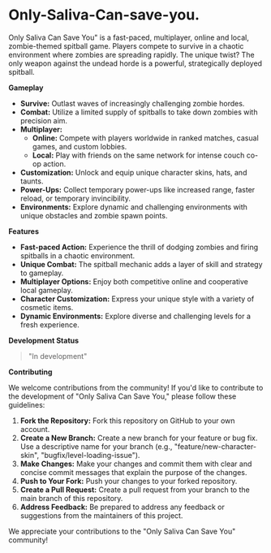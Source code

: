 # Only-Saliva-Can-save-you.
Only Saliva Can Save You" is a fast-paced, multiplayer, online and local, zombie-themed spitball game. Players compete to survive in a chaotic environment where zombies are spreading rapidly. The unique twist? The only weapon against the undead horde is a powerful, strategically deployed spitball. 



**Gameplay**

* **Survive:** Outlast waves of increasingly challenging zombie hordes.
* **Combat:** Utilize a limited supply of spitballs to take down zombies with precision aim.
* **Multiplayer:** 
    * **Online:** Compete with players worldwide in ranked matches, casual games, and custom lobbies.
    * **Local:** Play with friends on the same network for intense couch co-op action.
* **Customization:** Unlock and equip unique character skins, hats, and taunts.
* **Power-Ups:** Collect temporary power-ups like increased range, faster reload, or temporary invincibility.
* **Environments:** Explore dynamic and challenging environments with unique obstacles and zombie spawn points.

**Features**

* **Fast-paced Action:** Experience the thrill of dodging zombies and firing spitballs in a chaotic environment.
* **Unique Combat:** The spitball mechanic adds a layer of skill and strategy to gameplay.
* **Multiplayer Options:** Enjoy both competitive online and cooperative local gameplay.
* **Character Customization:** Express your unique style with a variety of cosmetic items.
* **Dynamic Environments:** Explore diverse and challenging levels for a fresh experience.

**Development Status**

>"In development"

**Contributing**

We welcome contributions from the community! If you'd like to contribute to the development of "Only Saliva Can Save You," please follow these guidelines:

1. **Fork the Repository:** Fork this repository on GitHub to your own account.
2. **Create a New Branch:** Create a new branch for your feature or bug fix. Use a descriptive name for your branch (e.g., "feature/new-character-skin", "bugfix/level-loading-issue").
3. **Make Changes:** Make your changes and commit them with clear and concise commit messages that explain the purpose of the changes.
4. **Push to Your Fork:** Push your changes to your forked repository.
5. **Create a Pull Request:** Create a pull request from your branch to the main branch of this repository.
6. **Address Feedback:** Be prepared to address any feedback or suggestions from the maintainers of this project.

We appreciate your contributions to the "Only Saliva Can Save You" community!

